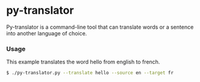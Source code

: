 # py-translator

Py-translator is a command-line tool that can translate words or a sentence into another language of choice.

### Usage
This example translates the word hello from english to french.
```sh
$ ./py-translator.py --translate hello --source en --target fr
```
